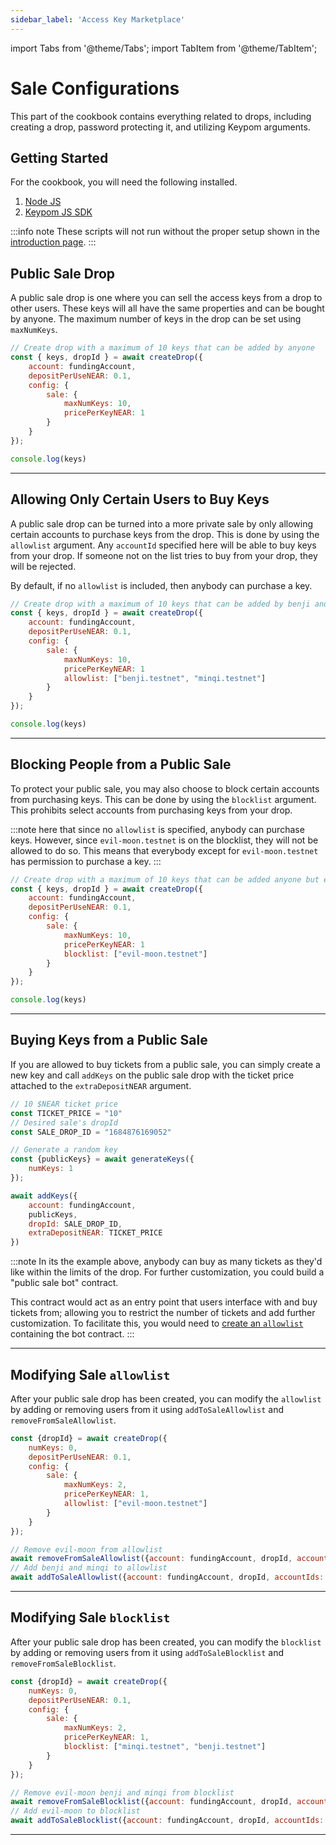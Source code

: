 ```yaml
---
sidebar_label: 'Access Key Marketplace'
---
```

import Tabs from '@theme/Tabs';
import TabItem from '@theme/TabItem';

# Sale Configurations
This part of the cookbook contains everything related to drops, including creating a drop, password protecting it, and utilizing Keypom arguments.
## Getting Started
For the cookbook, you will need the following installed. 
1. [Node JS](https://docs.npmjs.com/downloading-and-installing-node-js-and-npm)  
2. [Keypom JS SDK](https://github.com/keypom/keypom-js#getting-started)


:::info note
These scripts will not run without the proper setup shown in the [introduction page](../../welcome.md#connection-to-near-and-initializing-the-sdk).
:::

## Public Sale Drop
A public sale drop is one where you can sell the access keys from a drop to other users. These keys will all have the same properties and can be bought by anyone. The maximum number of keys in the drop can be set using `maxNumKeys`. 

<Tabs>
<TabItem value="SDK" label="🔑 Keypom SDK">

```js
// Create drop with a maximum of 10 keys that can be added by anyone
const { keys, dropId } = await createDrop({
    account: fundingAccount,
    depositPerUseNEAR: 0.1,
    config: {
        sale: {
            maxNumKeys: 10,
            pricePerKeyNEAR: 1
        }
    }
});

console.log(keys)
```

</TabItem>

</Tabs>

___

## Allowing Only Certain Users to Buy Keys
A public sale drop can be turned into a more private sale by only allowing certain accounts to purchase keys from the drop. This is done by using the `allowlist` argument. Any `accountId` specified here will be able to buy keys from your drop. If someone not on the list tries to buy from your drop, they will be rejected. 

By default, if no `allowlist` is included, then anybody can purchase a key.

<Tabs>
<TabItem value="SDK" label="🔑 Keypom SDK">

```js
// Create drop with a maximum of 10 keys that can be added by benji and min
const { keys, dropId } = await createDrop({
    account: fundingAccount,
    depositPerUseNEAR: 0.1,
    config: {
        sale: {
            maxNumKeys: 10,
            pricePerKeyNEAR: 1
            allowlist: ["benji.testnet", "minqi.testnet"]
        }
    }
});

console.log(keys)
```

</TabItem>

</Tabs>

___

## Blocking People from a Public Sale
To protect your public sale, you may also choose to block certain accounts from purchasing keys. This can be done by using the `blocklist` argument. This prohibits select accounts from purchasing keys from your drop. 

:::note
here that since no `allowlist` is specified, anybody can purchase keys. However, since `evil-moon.testnet` is on the blocklist, they will not be allowed to do so. This means that everybody except for `evil-moon.testnet` has permission to purchase a key. 
:::

<Tabs>
<TabItem value="SDK" label="🔑 Keypom SDK">

```js
// Create drop with a maximum of 10 keys that can be added anyone but evil-moon
const { keys, dropId } = await createDrop({
    account: fundingAccount,
    depositPerUseNEAR: 0.1,
    config: {
        sale: {
            maxNumKeys: 10,
            pricePerKeyNEAR: 1
            blocklist: ["evil-moon.testnet"]
        }
    }
});

console.log(keys)
```

</TabItem>

</Tabs>

___

## Buying Keys from a Public Sale
If you are allowed to buy tickets from a public sale, you can simply create a new key and call `addKeys` on the public sale drop with the ticket price attached to the `extraDepositNEAR` argument.

<Tabs>
<TabItem value="SDK" label="🔑 Keypom SDK">

```js
// 10 $NEAR ticket price
const TICKET_PRICE = "10"
// Desired sale's dropId
const SALE_DROP_ID = "1684876169052"

// Generate a random key
const {publicKeys} = await generateKeys({
    numKeys: 1
});

await addKeys({
    account: fundingAccount,
    publicKeys,
    dropId: SALE_DROP_ID,
    extraDepositNEAR: TICKET_PRICE
})
```

</TabItem>

</Tabs>

:::note
In its the example above, anybody can buy as many tickets as they'd like within the limits of the drop. For further customization, you could build a "public sale bot" contract. 

This contract would act as an entry point that users interface with and buy tickets from; allowing you to restrict the number of tickets and add further customization. To facilitate this, you would need to [create an `allowlist`](#allowing-only-certain-users-to-buy-keys) containing the bot contract. 
:::

___

## Modifying Sale `allowlist`
After your public sale drop has been created, you can modify the `allowlist` by adding or removing users from it using `addToSaleAllowlist` and `removeFromSaleAllowlist`. 

<Tabs>
<TabItem value="SDK" label="🔑 Keypom SDK">

```js
const {dropId} = await createDrop({
    numKeys: 0,
    depositPerUseNEAR: 0.1,
    config: {
        sale: {
            maxNumKeys: 2,
            pricePerKeyNEAR: 1,
            allowlist: ["evil-moon.testnet"]
        }
    }
});

// Remove evil-moon from allowlist
await removeFromSaleAllowlist({account: fundingAccount, dropId, accountIds: ["evil-moon.testnet"]});
// Add benji and minqi to allowlist
await addToSaleAllowlist({account: fundingAccount, dropId, accountIds: ["benji.testnet", "minqi.testnet"]});
```

</TabItem>

</Tabs>

___

## Modifying Sale `blocklist`
After your public sale drop has been created, you can modify the `blocklist` by adding or removing users from it using `addToSaleBlocklist` and `removeFromSaleBlocklist`. 

<Tabs>
<TabItem value="SDK" label="🔑 Keypom SDK">

```js
const {dropId} = await createDrop({
    numKeys: 0,
    depositPerUseNEAR: 0.1,
    config: {
        sale: {
            maxNumKeys: 2,
            pricePerKeyNEAR: 1,
            blocklist: ["minqi.testnet", "benji.testnet"]
        }
    }
});

// Remove evil-moon benji and minqi from blocklist
await removeFromSaleBlocklist({account: fundingAccount, dropId, accountIds: ["benji.testnet", "minqi.testnet"]});
// Add evil-moon to blocklist
await addToSaleBlocklist({account: fundingAccount, dropId, accountIds: ["evil-moon.testnet"]});
```

</TabItem>

</Tabs>

___